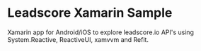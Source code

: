 # Leadscore Xamarin Sample
Xamarin app for Android/iOS to explore leadscore.io API's using System.Reactive, ReactiveUI, xamvvm and Refit.